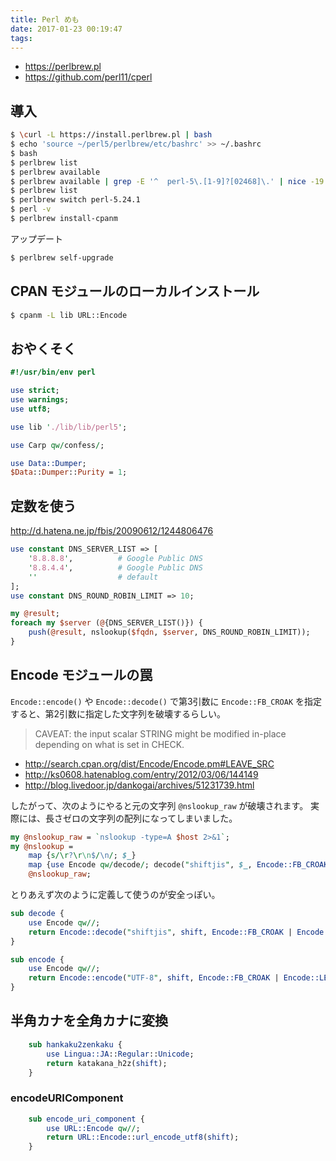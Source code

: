 ```yaml
---
title: Perl めも
date: 2017-01-23 00:19:47
tags:
---
```


 - https://perlbrew.pl
 - https://github.com/perl11/cperl


## 導入

```bash
$ \curl -L https://install.perlbrew.pl | bash
$ echo 'source ~/perl5/perlbrew/etc/bashrc' >> ~/.bashrc
$ bash
$ perlbrew list
$ perlbrew available
$ perlbrew available | grep -E '^  perl-5\.[1-9]?[02468]\.' | nice -19 xargs -n 1 perlbrew install
$ perlbrew list
$ perlbrew switch perl-5.24.1
$ perl -v
$ perlbrew install-cpanm
```

アップデート

```bash
$ perlbrew self-upgrade
```


## CPAN モジュールのローカルインストール

```bash
$ cpanm -L lib URL::Encode
```


## おやくそく

```perl
#!/usr/bin/env perl

use strict;
use warnings;
use utf8;

use lib './lib/lib/perl5';

use Carp qw/confess/;

use Data::Dumper;
$Data::Dumper::Purity = 1;
```


## 定数を使う

http://d.hatena.ne.jp/fbis/20090612/1244806476

```perl
use constant DNS_SERVER_LIST => [
    '8.8.8.8',          # Google Public DNS
    '8.8.4.4',          # Google Public DNS
    ''                  # default
];
use constant DNS_ROUND_ROBIN_LIMIT => 10;

my @result;
foreach my $server (@{DNS_SERVER_LIST()}) {
    push(@result, nslookup($fqdn, $server, DNS_ROUND_ROBIN_LIMIT));
}
```


## Encode モジュールの罠

`Encode::encode()` や `Encode::decode()` で第3引数に `Encode::FB_CROAK`
を指定すると、第2引数に指定した文字列を破壊するらしい。

> CAVEAT: the input scalar STRING might be modified in-place depending on what is set in CHECK.

 - http://search.cpan.org/dist/Encode/Encode.pm#LEAVE_SRC
 - http://ks0608.hatenablog.com/entry/2012/03/06/144149
 - http://blog.livedoor.jp/dankogai/archives/51231739.html

したがって、次のようにやると元の文字列 `@nslookup_raw` が破壊されます。
実際には、長さゼロの文字列の配列になってしまいました。

```perl
my @nslookup_raw = `nslookup -type=A $host 2>&1`;
my @nslookup =
    map {s/\r?\r\n$/\n/; $_}
    map {use Encode qw/decode/; decode("shiftjis", $_, Encode::FB_CROAK)}
    @nslookup_raw;
```

とりあえず次のように定義して使うのが安全っぽい。

```perl
sub decode {
    use Encode qw//;
    return Encode::decode("shiftjis", shift, Encode::FB_CROAK | Encode::LEAVE_SRC);
}

sub encode {
    use Encode qw//;
    return Encode::encode("UTF-8", shift, Encode::FB_CROAK | Encode::LEAVE_SRC);
}
```


## 半角カナを全角カナに変換

```perl
    sub hankaku2zenkaku {
        use Lingua::JA::Regular::Unicode;
        return katakana_h2z(shift);
    }
```


### encodeURIComponent

```perl
    sub encode_uri_component {
        use URL::Encode qw//;
        return URL::Encode::url_encode_utf8(shift);
    }
```
